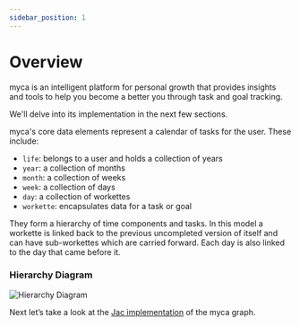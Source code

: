```yaml
---
sidebar_position: 1
---
```


# Overview

myca is an intelligent platform for personal growth that provides insights and tools to help you become a better you through task and goal tracking.

We'll delve into its implementation in the next few sections.

myca's core data elements represent a calendar of tasks for the user. These include:

- `life`: belongs to a user and holds a collection of years
- `year`: a collection of months
- `month`: a collection of weeks
- `week`: a collection of days
- `day`: a collection of workettes
- `workette`: encapsulates data for a task or goal

They form a hierarchy of time components and tasks. In this model a workette is linked back to the previous uncompleted version of itself and can have sub-workettes which are carried forward. Each day is also linked to the day that came before it.

### Hierarchy Diagram

![Hierarchy Diagram](/img/tutorial/myca-a-jaseci-product/myca_hierarchy_diagram.png)

<!-- TODO: Add link from final docs website -->
Next let’s take a look at the [Jac implementation]('#') of the myca graph.